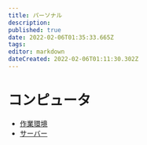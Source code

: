 ```yaml
---
title: パーソナル
description: 
published: true
date: 2022-02-06T01:35:33.665Z
tags: 
editor: markdown
dateCreated: 2022-02-06T01:11:30.302Z
---
```


# コンピュータ

- [作業環境](/ja/personal/devironment)
- [サーバー](/ja/personal/server)
